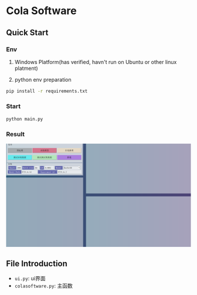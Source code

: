 # Cola Software

## Quick Start

### Env

1. Windows Platform(has verified, havn't run on Ubuntu or other linux platment)

2. python env preparation

```bash
pip install -r requirements.txt
```

### Start

```python
python main.py
```

### Result

![result](/res/res_img.png)

## File Introduction

- `ui.py`: ui界面
- `colasoftware.py`: 主函数
